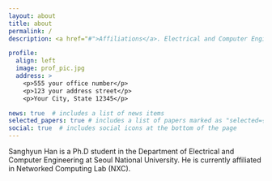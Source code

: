 ```yaml
---
layout: about
title: about
permalink: /
description: <a href="#">Affiliations</a>. Electrical and Computer Engineering, Seoul National University

profile:
  align: left
  image: prof_pic.jpg
  address: >
    <p>555 your office number</p>
    <p>123 your address street</p>
    <p>Your City, State 12345</p>

news: true  # includes a list of news items
selected_papers: true # includes a list of papers marked as "selected={true}"
social: true  # includes social icons at the bottom of the page
---
```


Sanghyun Han is a Ph.D student in the Department of Electrical and Computer Engineering at Seoul National University.
He is currently affiliated in Networked Computing Lab (NXC).